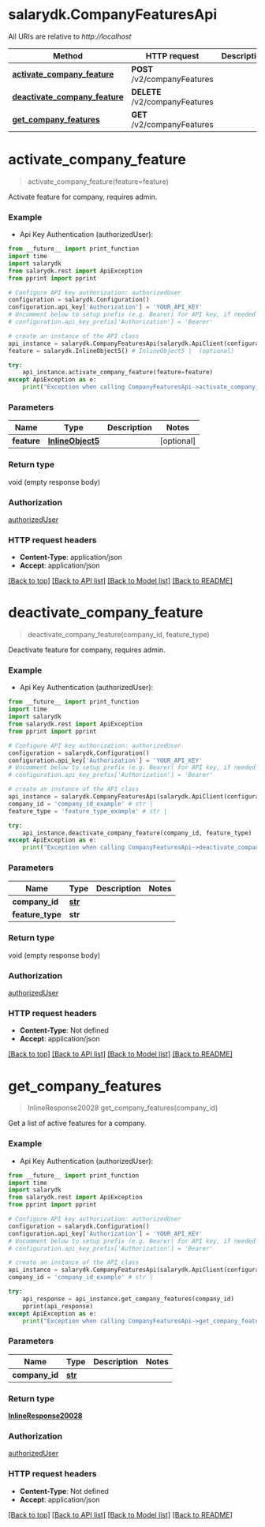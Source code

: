 # salarydk.CompanyFeaturesApi

All URIs are relative to *http://localhost*

Method | HTTP request | Description
------------- | ------------- | -------------
[**activate_company_feature**](CompanyFeaturesApi.md#activate_company_feature) | **POST** /v2/companyFeatures | 
[**deactivate_company_feature**](CompanyFeaturesApi.md#deactivate_company_feature) | **DELETE** /v2/companyFeatures | 
[**get_company_features**](CompanyFeaturesApi.md#get_company_features) | **GET** /v2/companyFeatures | 


# **activate_company_feature**
> activate_company_feature(feature=feature)



Activate feature for company, requires admin.

### Example

* Api Key Authentication (authorizedUser): 
```python
from __future__ import print_function
import time
import salarydk
from salarydk.rest import ApiException
from pprint import pprint

# Configure API key authorization: authorizedUser
configuration = salarydk.Configuration()
configuration.api_key['Authorization'] = 'YOUR_API_KEY'
# Uncomment below to setup prefix (e.g. Bearer) for API key, if needed
# configuration.api_key_prefix['Authorization'] = 'Bearer'

# create an instance of the API class
api_instance = salarydk.CompanyFeaturesApi(salarydk.ApiClient(configuration))
feature = salarydk.InlineObject5() # InlineObject5 |  (optional)

try:
    api_instance.activate_company_feature(feature=feature)
except ApiException as e:
    print("Exception when calling CompanyFeaturesApi->activate_company_feature: %s\n" % e)
```

### Parameters

Name | Type | Description  | Notes
------------- | ------------- | ------------- | -------------
 **feature** | [**InlineObject5**](InlineObject5.md)|  | [optional] 

### Return type

void (empty response body)

### Authorization

[authorizedUser](../README.md#authorizedUser)

### HTTP request headers

 - **Content-Type**: application/json
 - **Accept**: application/json

[[Back to top]](#) [[Back to API list]](../README.md#documentation-for-api-endpoints) [[Back to Model list]](../README.md#documentation-for-models) [[Back to README]](../README.md)

# **deactivate_company_feature**
> deactivate_company_feature(company_id, feature_type)



Deactivate feature for company, requires admin.

### Example

* Api Key Authentication (authorizedUser): 
```python
from __future__ import print_function
import time
import salarydk
from salarydk.rest import ApiException
from pprint import pprint

# Configure API key authorization: authorizedUser
configuration = salarydk.Configuration()
configuration.api_key['Authorization'] = 'YOUR_API_KEY'
# Uncomment below to setup prefix (e.g. Bearer) for API key, if needed
# configuration.api_key_prefix['Authorization'] = 'Bearer'

# create an instance of the API class
api_instance = salarydk.CompanyFeaturesApi(salarydk.ApiClient(configuration))
company_id = 'company_id_example' # str | 
feature_type = 'feature_type_example' # str | 

try:
    api_instance.deactivate_company_feature(company_id, feature_type)
except ApiException as e:
    print("Exception when calling CompanyFeaturesApi->deactivate_company_feature: %s\n" % e)
```

### Parameters

Name | Type | Description  | Notes
------------- | ------------- | ------------- | -------------
 **company_id** | [**str**](.md)|  | 
 **feature_type** | **str**|  | 

### Return type

void (empty response body)

### Authorization

[authorizedUser](../README.md#authorizedUser)

### HTTP request headers

 - **Content-Type**: Not defined
 - **Accept**: application/json

[[Back to top]](#) [[Back to API list]](../README.md#documentation-for-api-endpoints) [[Back to Model list]](../README.md#documentation-for-models) [[Back to README]](../README.md)

# **get_company_features**
> InlineResponse20028 get_company_features(company_id)



Get a list of active features for a company.

### Example

* Api Key Authentication (authorizedUser): 
```python
from __future__ import print_function
import time
import salarydk
from salarydk.rest import ApiException
from pprint import pprint

# Configure API key authorization: authorizedUser
configuration = salarydk.Configuration()
configuration.api_key['Authorization'] = 'YOUR_API_KEY'
# Uncomment below to setup prefix (e.g. Bearer) for API key, if needed
# configuration.api_key_prefix['Authorization'] = 'Bearer'

# create an instance of the API class
api_instance = salarydk.CompanyFeaturesApi(salarydk.ApiClient(configuration))
company_id = 'company_id_example' # str | 

try:
    api_response = api_instance.get_company_features(company_id)
    pprint(api_response)
except ApiException as e:
    print("Exception when calling CompanyFeaturesApi->get_company_features: %s\n" % e)
```

### Parameters

Name | Type | Description  | Notes
------------- | ------------- | ------------- | -------------
 **company_id** | [**str**](.md)|  | 

### Return type

[**InlineResponse20028**](InlineResponse20028.md)

### Authorization

[authorizedUser](../README.md#authorizedUser)

### HTTP request headers

 - **Content-Type**: Not defined
 - **Accept**: application/json

[[Back to top]](#) [[Back to API list]](../README.md#documentation-for-api-endpoints) [[Back to Model list]](../README.md#documentation-for-models) [[Back to README]](../README.md)

